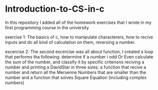 # Introduction-to-CS-in-c
In this repository I added all of the homework exercises that I wrote in my first programming course in the university 

exercise 1:
The basics of c, how to manipulate characterers, how to recive inputs and do all kind of calculation on them, reversing a number.

excercise 2:
The second excercise was all about function, I created a loop that performs tha following: 
determine if a number i odd Or Even
calculate the sum of the number, and classify it by specific criterions
reciving a number and printing a DavidStar in three sizes;
a function that recive a number and return all the Mersenne Numbers that are smaller than the number
and a function that solves Square Equation (including complex numbers)



